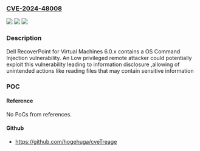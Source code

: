 ### [CVE-2024-48008](https://cve.mitre.org/cgi-bin/cvename.cgi?name=CVE-2024-48008)
![](https://img.shields.io/static/v1?label=Product&message=RecoverPoint%20for%20Virtual%20Machines&color=blue)
![](https://img.shields.io/static/v1?label=Version&message=%3D%206.0%20SP1%20&color=brighgreen)
![](https://img.shields.io/static/v1?label=Vulnerability&message=CWE-11%3A%20ASP.NET%20Misconfiguration%3A%20Creating%20Debug%20Binary&color=brighgreen)

### Description

Dell RecoverPoint for Virtual Machines 6.0.x contains a OS Command Injection vulnerability. An Low privileged remote attacker could potentially exploit this vulnerability leading to information disclosure ,allowing of unintended actions like reading files that may contain sensitive information

### POC

#### Reference
No PoCs from references.

#### Github
- https://github.com/hogehuga/cveTreage

